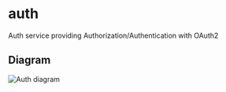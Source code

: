 # auth

Auth service providing Authorization/Authentication with OAuth2

## Diagram

![Auth diagram](http://www.plantuml.com/plantuml/proxy?src=https://raw.githubusercontent.com/graphql-services/oauth/master/resources/diagram.puml?v1 'Auth diagram')
